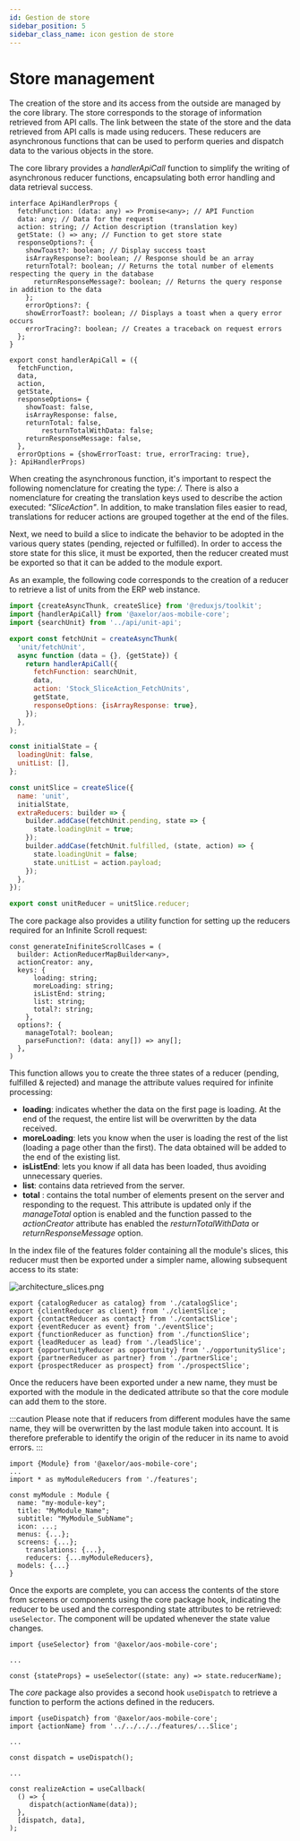 ```yaml
---
id: Gestion de store
sidebar_position: 5
sidebar_class_name: icon gestion de store
---
```


# Store management

The creation of the store and its access from the outside are managed by the core library. The store corresponds to the storage of information retrieved from API calls. The link between the state of the store and the data retrieved from API calls is made using reducers. These reducers are asynchronous functions that can be used to perform queries and dispatch data to the various objects in the store.

The core library provides a _handlerApiCall_ function to simplify the writing of asynchronous reducer functions, encapsulating both error handling and data retrieval success.

```tsx
interface ApiHandlerProps {
  fetchFunction: (data: any) => Promise<any>; // API Function
  data: any; // Data for the request
  action: string; // Action description (translation key)
  getState: () => any; // Function to get store state
  responseOptions?: {
    showToast?: boolean; // Display success toast
    isArrayResponse?: boolean; // Response should be an array
    returnTotal?: boolean; // Returns the total number of elements respecting the query in the database
	  returnResponseMessage?: boolean; // Returns the query response in addition to the data
	};
	errorOptions?: {
    showErrorToast?: boolean; // Displays a toast when a query error occurs
    errorTracing?: boolean; // Creates a traceback on request errors
  };
}

export const handlerApiCall = ({
  fetchFunction,
  data,
  action,
  getState,
  responseOptions= {
    showToast: false,
    isArrayResponse: false,
    returnTotal: false,
		resturnTotalWithData: false;
    returnResponseMessage: false,
  },
  errorOptions = {showErrorToast: true, errorTracing: true},
}: ApiHandlerProps)
```

When creating the asynchronous function, it's important to respect the following nomenclature for creating the type: _<slice name>/<function name>._ There is also a nomenclature for creating the translation keys used to describe the action executed: _"<module name>SliceAction<action>"_. In addition, to make translation files easier to read, translations for reducer actions are grouped together at the end of the files.

Next, we need to build a slice to indicate the behavior to be adopted in the various query states (pending, rejected or fulfilled). In order to access the store state for this slice, it must be exported, then the reducer created must be exported so that it can be added to the module export.

As an example, the following code corresponds to the creation of a reducer to retrieve a list of units from the ERP web instance.

```jsx
import {createAsyncThunk, createSlice} from '@reduxjs/toolkit';
import {handlerApiCall} from '@axelor/aos-mobile-core';
import {searchUnit} from '../api/unit-api';

export const fetchUnit = createAsyncThunk(
  'unit/fetchUnit',
  async function (data = {}, {getState}) {
    return handlerApiCall({
      fetchFunction: searchUnit,
      data,
      action: 'Stock_SliceAction_FetchUnits',
      getState,
      responseOptions: {isArrayResponse: true},
    });
  },
);

const initialState = {
  loadingUnit: false,
  unitList: [],
};

const unitSlice = createSlice({
  name: 'unit',
  initialState,
  extraReducers: builder => {
    builder.addCase(fetchUnit.pending, state => {
      state.loadingUnit = true;
    });
    builder.addCase(fetchUnit.fulfilled, (state, action) => {
      state.loadingUnit = false;
      state.unitList = action.payload;
    });
  },
});

export const unitReducer = unitSlice.reducer;
```

The core package also provides a utility function for setting up the reducers required for an Infinite Scroll request:

```tsx
const generateInifiniteScrollCases = (
  builder: ActionReducerMapBuilder<any>,
  actionCreator: any,
  keys: {
	  loading: string;
	  moreLoading: string;
	  isListEnd: string;
	  list: string;
	  total?: string;
	},
  options?: {
    manageTotal?: boolean;
    parseFunction?: (data: any[]) => any[];
  },
)
```

This function allows you to create the three states of a reducer (pending, fulfilled & rejected) and manage the attribute values required for infinite processing:

- **loading**: indicates whether the data on the first page is loading. At the end of the request, the entire list will be overwritten by the data received.
- **moreLoading**: lets you know when the user is loading the rest of the list (loading a page other than the first). The data obtained will be added to the end of the existing list.
- **isListEnd**: lets you know if all data has been loaded, thus avoiding unnecessary queries.
- **list**: contains data retrieved from the server.
- **total** : contains the total number of elements present on the server and responding to the request. This attribute is updated only if the _manageTotal_ option is enabled and the function passed to the _actionCreator_ attribute has enabled the _resturnTotalWithData_ or _returnResponseMessage_ option.

In the index file of the features folder containing all the module's slices, this reducer must then be exported under a simpler name, allowing subsequent access to its state:

![architecture_slices.png](/img/en/architecture_slices.png)

```tsx
export {catalogReducer as catalog} from './catalogSlice';
export {clientReducer as client} from './clientSlice';
export {contactReducer as contact} from './contactSlice';
export {eventReducer as event} from './eventSlice';
export {functionReducer as function} from './functionSlice';
export {leadReducer as lead} from './leadSlice';
export {opportunityReducer as opportunity} from './opportunitySlice';
export {partnerReducer as partner} from './partnerSlice';
export {prospectReducer as prospect} from './prospectSlice';
```

Once the reducers have been exported under a new name, they must be exported with the module in the dedicated attribute so that the core module can add them to the store.

:::caution
Please note that if reducers from different modules have the same name, they will be overwritten by the last module taken into account. It is therefore preferable to identify the origin of the reducer in its name to avoid errors.
:::

```tsx
import {Module} from '@axelor/aos-mobile-core';
...
import * as myModuleReducers from './features';

const myModule : Module {
  name: "my-module-key";
  title: "MyModule_Name";
  subtitle: "MyModule_SubName";
  icon: ...;
  menus: {...};
  screens: {...};
	translations: {...},
	reducers: {...myModuleReducers},
  models: {...}
}
```

Once the exports are complete, you can access the contents of the store from screens or components using the core package hook, indicating the reducer to be used and the corresponding state attributes to be retrieved: `useSelector`. The component will be updated whenever the state value changes.

```tsx
import {useSelector} from '@axelor/aos-mobile-core';

...

const {stateProps} = useSelector((state: any) => state.reducerName);
```

The _core_ package also provides a second hook `useDispatch` to retrieve a function to perform the actions defined in the reducers.

```tsx
import {useDispatch} from '@axelor/aos-mobile-core';
import {actionName} from '../../../../features/...Slice';

...

const dispatch = useDispatch();

...

const realizeAction = useCallback(
  () => {
     dispatch(actionName(data));
  },
  [dispatch, data],
);
```
